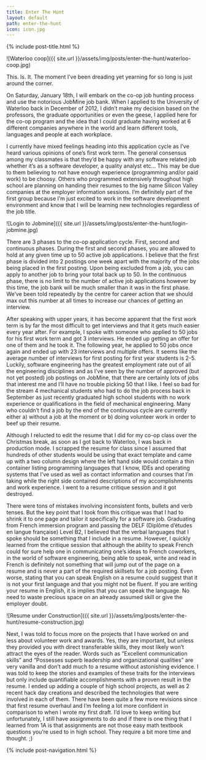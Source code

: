 ```yaml
---
title: Enter The Hunt
layout: default
path: enter-the-hunt
icon: icon.jpg
---
```

{% include post-title.html %}

![Waterloo coop]({{ site.url }}/assets/img/posts/enter-the-hunt/waterloo-coop.jpg)

This. Is. It.  The moment I’ve been dreading yet yearning for so long is just around the corner.

On Saturday, January 18th, I will embark on the co-op job hunting process and use the notorious JobMine job bank. When I applied to the University of Waterloo back in December of 2012, I didn’t make my decision based on the professors, the graduate opportunities or even the geese, I applied here for the co-op program and the idea that I could graduate having worked at 6 different companies anywhere in the world and learn different tools, languages and people at each workplace.

I currently have mixed feelings heading into this application cycle as I’ve heard various opinions of one’s first work term. The general consensus among my classmates is that they’d be happy with any software related job whether it’s as a software developer, a quality analyst etc… This may be due to them believing to not have enough experience (programming and/or paid work) to be choosy. Others who programmed extensively throughout high school are planning on handing their resumes to the big name Silicon Valley companies at the employer information sessions. I’m definitely part of the first group because I’m just excited to work in the software development environment and know that I will be learning new technologies regardless of the job title.

![Login to Jobmine]({{ site.url }}/assets/img/posts/enter-the-hunt/login-jobmine.jpg)
 
There are 3 phases to the co-op application cycle. First, second and continuous phases. During the first and second phases, you are allowed to hold at any given time up to 50 active job applications. I believe that the first phase is divided into 2 postings one week apart with the majority of the jobs being placed in the first posting. Upon being excluded from a job, you can apply to another job to bring your total back up to 50. In the continuous phase, there is no limit to the number of active job applications however by this time, the job bank will be much smaller than it was in the first phase. We’ve been told repeatedly by the centre for career action that we should max out this number at all times to increase our chances of getting an interview.

After speaking with upper years, it has become apparent that the first work term is by far the most difficult to get interviews and that it gets much easier every year after. For example, I spoke with someone who applied to 50 jobs for his first work term and got 3 interviews. He ended up getting an offer for one of them and he took it. The following year, he applied to 50 jobs once again and ended up with 23 interviews and multiple offers. It seems like the average number of interviews for first posting for first year students is 2-5. Luckily, software engineering has the greatest employment rate out of all the engineering disciplines and as I’ve seen by the number of approved (but not yet posted) job postings on JobMine, that there are certainly lots of jobs that interest me and I’ll have no trouble picking 50 that I like. I feel so bad for the stream 4 mechanical students who had to do the job process back in September as just recently graduated high school students with no work experience or qualifications in the field of mechanical engineering. Many who couldn’t find a job by the end of the continuous cycle are currently either a) without a job at the moment or b) doing volunteer work in order to beef up their resume.
 
Although I relucted to edit the resume that I did for my co-op class over the Christmas break, as soon as I got back to Waterloo, I was back in production mode. I scrapped the resume for class since I assumed that hundreds of other students would be using that exact template and came up with a two column design where the left hand side would contain a thin container listing programming languages that I know, IDEs and operating systems that I’ve used as well as contact information and courses that I’m taking while the right side contained descriptions of my accomplishments and work experience. I went to a resume critique session and it got destroyed.

There were tons of mistakes involving inconsistent fonts, bullets and verb tenses. But the key point that I took from this critique was that I had to shrink it to one page and tailor it specifically for a software job. Graduating from French immersion program and passing the DELF (Diplôme d’études en langue française) Level B2, I believed that the verbal languages that I spoke should be something that I include in a resume. However, I quickly learned from the critique session that although the ability to speak French could for sure help one in communicating one’s ideas to French coworkers, in the world of software engineering, being able to speak, write and read in French is definitely not something that will jump out of the page on a resume and is never a part of the required skillsets for a job posting. Even worse, stating that you can speak English on a resume could suggest that it is not your first language and that you might not be fluent. If you are writing your resume in English, it is implies that you can speak the language. No need to waste precious space on an already assumed skill or give the employer doubt.

![Resume under Construction]({{ site.url }}/assets/img/posts/enter-the-hunt/resume-construction.jpg) 

Next, I was told to focus more on the projects that I have worked on and less about volunteer work and awards. Yes, they are important, but unless they provided you with direct transferable skills, they most likely won’t attract the eyes of the reader. Words such as “Excellent communication skills” and “Possesses superb leadership and organizational qualities” are very vanilla and don’t add much to a resume without astonishing evidence. I was told to keep the stories and examples of these traits for the interviews but only include quantifiable accomplishments with a proven result in the resume. I ended up adding a couple of high school projects, as well as 2 recent hack day creations and described the technologies that were involved in each of them.
There have been quite a few more revisions since that first resume overhaul and I’m feeling a lot more confident in comparison to when I wrote my first draft. I’d love to keep writing but unfortunately, I still have assignments to do and if there is one thing that I learned from 1A is that assignments are not those easy math textbook questions you’re used to in high school. They require a bit more time and thought. ;)

{% include post-navigation.html %}